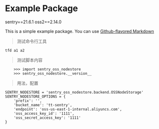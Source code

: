 # Example Package

sentry==21.6.1
oss2==2.14.0

This is a simple example package. You can use
[Github-flavored Markdown](https://guides.github.com/features/mastering-markdown/)
> 测试命令行工具
```
tfd a1 a2
```

> 测试脚本内容
```
    >>> import sentry_oss_nodestore
    >>> sentry_oss_nodestore.__version__
```

> 用法，配置
```
SENTRY_NODESTORE = 'sentry_oss_nodestore.backend.OSSNodeStorage'
SENTRY_NODESTORE_OPTIONS = {
    'prefix': '',
    'bucket_name': 'tt-sentry',
    'endpoint': 'oss-us-east-1-internal.aliyuncs.com',
    'oss_access_key_id': '1111',
    'oss_secret_access_key': '1111'
}
    
```